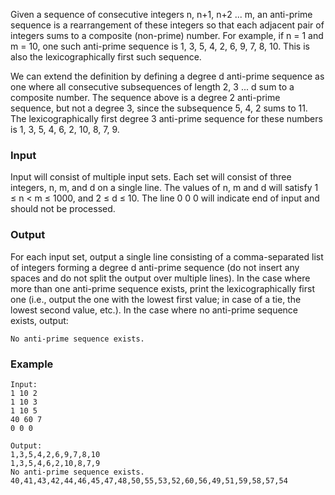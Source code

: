 Given a sequence of consecutive integers n, n+1, n+2 ... m, an anti-prime sequence is a rearrangement
of these integers so that each adjacent pair of integers sums to a composite (non-prime) number. For
example, if n = 1 and m = 10, one such anti-prime sequence is 1, 3, 5, 4, 2, 6, 9, 7, 8, 10. This is also the
lexicographically first such sequence.

We can extend the definition by defining a degree d anti-prime sequence as one where all consecutive
subsequences of length 2, 3 ... d sum to a composite number. The sequence above is a degree 2 anti-prime
sequence, but not a degree 3, since the subsequence 5, 4, 2 sums to 11. The lexicographically
first degree 3 anti-prime sequence for these numbers is 1, 3, 5, 4, 6, 2, 10, 8, 7, 9.

### Input

Input will consist of multiple input sets. Each set will consist of three integers, n, m, and d on a single
line. The values of n, m and d will satisfy 1 ≤ n < m ≤ 1000, and 2 ≤ d ≤ 10. The line 0 0 0 will
indicate end of input and should not be processed.

### Output

For each input set, output a single line consisting of a comma-separated list of integers forming a degree
d anti-prime sequence (do not insert any spaces and do not split the output over multiple lines). In the
case where more than one anti-prime sequence exists, print the lexicographically first one (i.e., output
the one with the lowest first value; in case of a tie, the lowest second value, etc.). In the case where no
anti-prime sequence exists, output:

`No anti-prime sequence exists.`

### Example

```
Input:
1 10 2
1 10 3
1 10 5
40 60 7
0 0 0

Output:
1,3,5,4,2,6,9,7,8,10
1,3,5,4,6,2,10,8,7,9
No anti-prime sequence exists.
40,41,43,42,44,46,45,47,48,50,55,53,52,60,56,49,51,59,58,57,54

```